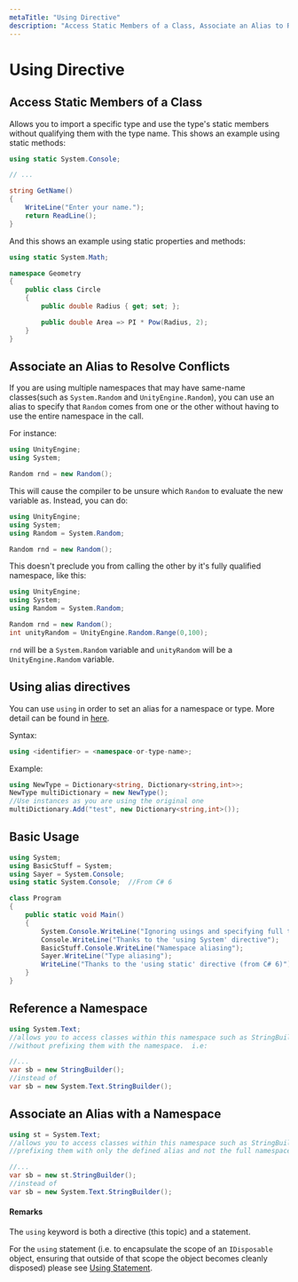 ```yaml
---
metaTitle: "Using Directive"
description: "Access Static Members of a Class, Associate an Alias to Resolve Conflicts, Using alias directives, Basic Usage, Reference a Namespace, Associate an Alias with a Namespace"
---
```


# Using Directive



## Access Static Members of a Class


Allows you to import a specific type and use the type's static members without qualifying them with the type name. This shows an example using static methods:

```cs
using static System.Console;

// ...

string GetName()
{
    WriteLine("Enter your name.");
    return ReadLine();
}

```

And this shows an example using static properties and methods:

```cs
using static System.Math;

namespace Geometry
{
    public class Circle
    {
        public double Radius { get; set; };

        public double Area => PI * Pow(Radius, 2);
    }
}

```



## Associate an Alias to Resolve Conflicts


If you are using multiple namespaces that may have same-name classes(such as `System.Random` and `UnityEngine.Random`), you can use an alias to specify that `Random` comes from one or the other without having to use the entire namespace in the call.

For instance:

```cs
using UnityEngine;
using System;

Random rnd = new Random();

```

This will cause the compiler to be unsure which `Random` to evaluate the new variable as.  Instead, you can do:

```cs
using UnityEngine;
using System;
using Random = System.Random;

Random rnd = new Random();

```

This doesn't preclude you from calling the other by it's fully qualified namespace, like this:

```cs
using UnityEngine;
using System;
using Random = System.Random;

Random rnd = new Random();
int unityRandom = UnityEngine.Random.Range(0,100);

```

`rnd` will be a `System.Random` variable and `unityRandom` will be a `UnityEngine.Random` variable.



## Using alias directives


You can use `using` in order to set an alias for a namespace or type. More detail can be found in [here](https://msdn.microsoft.com/en-us/library/aa664765(v=vs.71).aspx).

Syntax:

```cs
using <identifier> = <namespace-or-type-name>;

```

Example:

```cs
using NewType = Dictionary<string, Dictionary<string,int>>;
NewType multiDictionary = new NewType();
//Use instances as you are using the original one
multiDictionary.Add("test", new Dictionary<string,int>());

```



## Basic Usage


```cs
using System;
using BasicStuff = System;
using Sayer = System.Console;
using static System.Console;  //From C# 6

class Program
{
    public static void Main()
    {
        System.Console.WriteLine("Ignoring usings and specifying full type name");
        Console.WriteLine("Thanks to the 'using System' directive");
        BasicStuff.Console.WriteLine("Namespace aliasing");
        Sayer.WriteLine("Type aliasing");
        WriteLine("Thanks to the 'using static' directive (from C# 6)");
    }
}

```



## Reference a Namespace


```cs
using System.Text;
//allows you to access classes within this namespace such as StringBuilder
//without prefixing them with the namespace.  i.e:

//...
var sb = new StringBuilder();
//instead of
var sb = new System.Text.StringBuilder();

```



## Associate an Alias with a Namespace


```cs
using st = System.Text;
//allows you to access classes within this namespace such as StringBuilder
//prefixing them with only the defined alias and not the full namespace.  i.e:

//...
var sb = new st.StringBuilder();
//instead of
var sb = new System.Text.StringBuilder();

```



#### Remarks


The `using` keyword is both a directive (this topic) and a statement.

For the `using` statement (i.e. to encapsulate the scope of an `IDisposable` object, ensuring that outside of that scope the object becomes cleanly disposed) please see [Using Statement](http://stackoverflow.com/documentation/c%23/38/using-statement).

